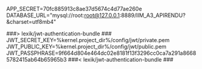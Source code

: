 APP_SECRET=70fc885913c8ae37d5674c4d77ae260e
DATABASE_URL="mysql://root:root@127.0.0.1:8889/IIM_A3_APIRENDU?&charset=utf8mb4"

###> lexik/jwt-authentication-bundle ###
JWT_SECRET_KEY=%kernel.project_dir%/config/jwt/private.pem
JWT_PUBLIC_KEY=%kernel.project_dir%/config/jwt/public.pem
JWT_PASSPHRASE=9f664d804e464dc02e8181f13f3296cc0ca7a291a86685782415ab64b65965b3
###< lexik/jwt-authentication-bundle ###
